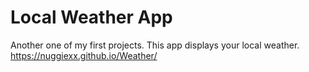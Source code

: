 # Local Weather App<br>
Another one of my first projects. This app displays your local weather.<br>
https://nuggiexx.github.io/Weather/ 
